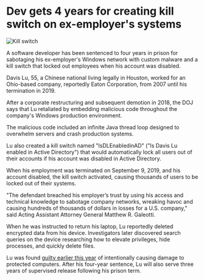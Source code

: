 # Dev gets 4 years for creating kill switch on ex-employer's systems

![Kill switch](https://www.bleepstatic.com/content/hl-images/2024/07/25/kill-switch-header.jpg)

A software developer has been sentenced to four years in prison for sabotaging his ex-employer's Windows network with custom malware and a kill switch that locked out employees when his account was disabled.

Davis Lu, 55, a Chinese national living legally in Houston, worked for an Ohio-based company, reportedly Eaton Corporation, from 2007 until his termination in 2019.

After a corporate restructuring and subsequent demotion in 2018, the DOJ says that Lu retaliated by embedding malicious code throughout the company's Windows production environment.

The malicious code included an infinite Java thread loop designed to overwhelm servers and crash production systems.

Lu also created a kill switch named "IsDLEnabledinAD" ("Is Davis Lu enabled in Active Directory") that would automatically lock all users out of their accounts if his account was disabled in Active Directory.

When his employment was terminated on September 9, 2019, and his account disabled, the kill switch activated, causing thousands of users to be locked out of their systems.

"The defendant breached his employer’s trust by using his access and technical knowledge to sabotage company networks, wreaking havoc and causing hundreds of thousands of dollars in losses for a U.S. company," said Acting Assistant Attorney General Matthew R. Galeotti.

When he was instructed to return his laptop, Lu reportedly deleted encrypted data from his device. Investigators later discovered search queries on the device researching how to elevate privileges, hide processes, and quickly delete files.

Lu was found [guilty earlier this year](https://www.bleepingcomputer.com/news/security/developer-guilty-of-using-kill-switch-to-sabotage-employers-systems/?utm%5Fsource=chatgpt.com) of intentionally causing damage to protected computers. After his four-year sentence, Lu will also serve three years of supervised release following his prison term.